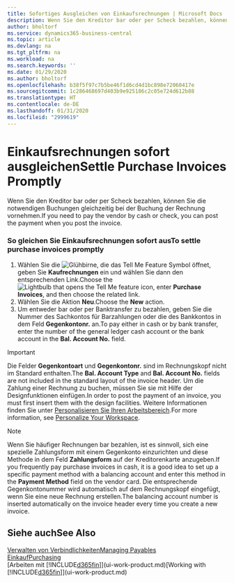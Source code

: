 ```yaml
---
title: Sofortiges Ausgleichen von Einkaufsrechnungen | Microsoft Docs
description: Wenn Sie den Kreditor bar oder per Scheck bezahlen, können Sie die notwendigen Buchungen gleichzeitig bei der Buchung der Rechnung vornehmen.
author: bholtorf
ms.service: dynamics365-business-central
ms.topic: article
ms.devlang: na
ms.tgt_pltfrm: na
ms.workload: na
ms.search.keywords: ''
ms.date: 01/29/2020
ms.author: bholtorf
ms.openlocfilehash: b38f5f97c7b5be46f1d6cd4d1bc898e72060417e
ms.sourcegitcommit: 1c286468697d403b9e925186c2c05e724d612b88
ms.translationtype: HT
ms.contentlocale: de-DE
ms.lasthandoff: 01/31/2020
ms.locfileid: "2999619"
---
```

# <a name="settle-purchase-invoices-promptly"></a><span data-ttu-id="fa53b-103">Einkaufsrechnungen sofort ausgleichen</span><span class="sxs-lookup"><span data-stu-id="fa53b-103">Settle Purchase Invoices Promptly</span></span>
<span data-ttu-id="fa53b-104">Wenn Sie den Kreditor bar oder per Scheck bezahlen, können Sie die notwendigen Buchungen gleichzeitig bei der Buchung der Rechnung vornehmen.</span><span class="sxs-lookup"><span data-stu-id="fa53b-104">If you need to pay the vendor by cash or check, you can post the payment when you post the invoice.</span></span>  

### <a name="to-settle-purchase-invoices-promptly"></a><span data-ttu-id="fa53b-105">So gleichen Sie Einkaufsrechnungen sofort aus</span><span class="sxs-lookup"><span data-stu-id="fa53b-105">To settle purchase invoices promptly</span></span>  
1. <span data-ttu-id="fa53b-106">Wählen Sie die ![Glühbirne, die das Tell Me Feature](media/ui-search/search_small.png "Was möchten Sie tun?") Symbol öffnet, geben Sie **Kaufrechnungen** ein und wählen Sie dann den entsprechenden Link.</span><span class="sxs-lookup"><span data-stu-id="fa53b-106">Choose the ![Lightbulb that opens the Tell Me feature](media/ui-search/search_small.png "Tell me what you want to do") icon, enter **Purchase Invoices**, and then choose the related link.</span></span>  
2. <span data-ttu-id="fa53b-107">Wählen Sie die Aktion **Neu**.</span><span class="sxs-lookup"><span data-stu-id="fa53b-107">Choose the **New** action.</span></span>  
3.  <span data-ttu-id="fa53b-108">Um entweder bar oder per Banktransfer zu bezahlen, geben Sie die Nummer des Sachkontos für Barzahlungen oder die des Bankkontos in dem Feld **Gegenkontonr.** an.</span><span class="sxs-lookup"><span data-stu-id="fa53b-108">To pay either in cash or by bank transfer, enter the number of the general ledger cash account or the bank account in the **Bal. Account No.** field.</span></span>  

> [!IMPORTANT]  
>  <span data-ttu-id="fa53b-109">Die Felder **Gegenkontoart** und **Gegenkontonr.** sind im Rechnungskopf nicht im Standard enthalten.</span><span class="sxs-lookup"><span data-stu-id="fa53b-109">The **Bal. Account Type** and **Bal. Account No.** fields are not included in the standard layout of the invoice header.</span></span> <span data-ttu-id="fa53b-110">Um die Zahlung einer Rechnung zu buchen, müssen Sie sie mit Hilfe der Designfunktionen einfügen.</span><span class="sxs-lookup"><span data-stu-id="fa53b-110">In order to post the payment of an invoice, you must first insert them with the design facilities.</span></span> <span data-ttu-id="fa53b-111">Weitere Informationen finden Sie unter [Personalisieren Sie Ihren Arbeitsbereich](ui-personalization-user.md).</span><span class="sxs-lookup"><span data-stu-id="fa53b-111">For more information, see [Personalize Your Workspace](ui-personalization-user.md).</span></span> 

> [!NOTE]  
>  <span data-ttu-id="fa53b-112">Wenn Sie häufiger Rechnungen bar bezahlen, ist es sinnvoll, sich eine spezielle Zahlungsform mit einem Gegenkonto einzurichten und diese Methode in dem Feld **Zahlungsform** auf der Kreditorenkarte anzugeben.</span><span class="sxs-lookup"><span data-stu-id="fa53b-112">If you frequently pay purchase invoices in cash, it is a good idea to set up a specific payment method with a balancing account and enter this method in the **Payment Method** field on the vendor card.</span></span> <span data-ttu-id="fa53b-113">Die entsprechende Gegenkontonummer wird automatisch auf dem Rechnungskopf eingefügt, wenn Sie eine neue Rechnung erstellen.</span><span class="sxs-lookup"><span data-stu-id="fa53b-113">The balancing account number is inserted automatically on the invoice header every time you create a new invoice.</span></span>  

## <a name="see-also"></a><span data-ttu-id="fa53b-114">Siehe auch</span><span class="sxs-lookup"><span data-stu-id="fa53b-114">See Also</span></span>  
[<span data-ttu-id="fa53b-115">Verwalten von Verbindlichkeiten</span><span class="sxs-lookup"><span data-stu-id="fa53b-115">Managing Payables</span></span>](payables-manage-payables.md)  
[<span data-ttu-id="fa53b-116">Einkauf</span><span class="sxs-lookup"><span data-stu-id="fa53b-116">Purchasing</span></span>](purchasing-manage-purchasing.md)  
<span data-ttu-id="fa53b-117">[Arbeiten mit [!INCLUDE[d365fin](includes/d365fin_md.md)]](ui-work-product.md)</span><span class="sxs-lookup"><span data-stu-id="fa53b-117">[Working with [!INCLUDE[d365fin](includes/d365fin_md.md)]](ui-work-product.md)</span></span>
